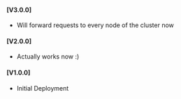 #### [V3.0.0]
* Will forward requests to every node of the cluster now

#### [V2.0.0]
* Actually works now :)

#### [V1.0.0]
* Initial Deployment